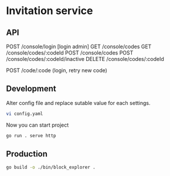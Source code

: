 # Invitation service 

## API

POST /console/login [login admin]
GET /console/codes
GET /console/codes/:codeId
POST /console/codes
POST /console/codes/:codeId/inactive
DELETE /console/codes/:codeId

POST /code/:code (login, retry new code)

## Development

Alter config file and replace sutable value for each settings.
```bash
vi config.yaml
```
Now you can start project
```bash
go run . serve http
```

## Production

```bash
go build -o ./bin/block_explorer .
```